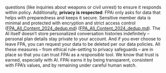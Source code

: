 questions (like inquiries about weapons or civil unrest) to ensure it responds within policy. Additionally, **privacy is respected**: FPAi only asks for data that helps with preparedness and keeps it secure. Sensitive member data is minimal and protected with encryption and strict access control ([FPA_All_Content_2024_dedup.md](file://file-8chavoigzfxzbru5bsau7m%23:~:text=q60,secure%20data/)) ([FPA_All_Content_2024_dedup.md](file://file-8chavoigzfxzbru5bsau7m%23:~:text=q61,member%20data/)). The AI itself doesn’t store personalized conversation histories indefinitely – personal plan details stay private to your account. And if you ever choose to leave FPA, you can request your data to be deleted per our data policies. All these measures – from ethical rule-setting to privacy safeguards – are in place so that you can trust FPAi as a _responsible_ tool. We know that trust is earned, especially with AI. FPAi earns it by being transparent, consistent with FPA’s values, and by remaining under careful human watch.